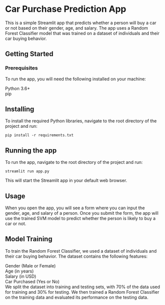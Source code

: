 # Car Purchase Prediction App
This is a simple Streamlit app that predicts whether a person will buy a car or not based on their gender, age, and salary. The app uses a Random Forest Classifier model that was trained on a dataset of individuals and their car buying behavior.

## Getting Started
### Prerequisites<br>
To run the app, you will need the following installed on your machine:

Python 3.6+<br>
pip<br>
## Installing
To install the required Python libraries, navigate to the root directory of the project and run:

```
pip install -r requirements.txt
```
## Running the app
To run the app, navigate to the root directory of the project and run:

```
streamlit run app.py
```
This will start the Streamlit app in your default web browser.

## Usage
When you open the app, you will see a form where you can input the gender, age, and salary of a person. Once you submit the form, the app will use the trained SVM model to predict whether the person is likely to buy a car or not.

## Model Training
To train the Random Forest Classifier, we used a dataset of individuals and their car buying behavior. The dataset contains the following features:<br>

Gender (Male or Female)<br>
Age (in years)<br>
Salary (in USD)<br>
Car Purchased (Yes or No)<br>
We split the dataset into training and testing sets, with 70% of the data used for training and 30% for testing. We then trained a Random Forest Classifier on the training data and evaluated its performance on the testing data.


